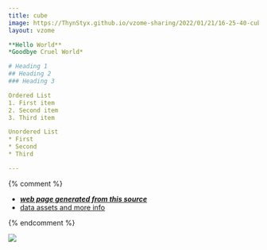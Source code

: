 ```yaml
---
title: cube
image: https://ThynStyx.github.io/vzome-sharing/2022/01/21/16-25-40-cube/cube.png
layout: vzome

**Hello World**
*Goodbye Cruel World*

# Heading 1
## Heading 2
### Heading 3

Ordered List
1. First item
2. Second item
3. Third item

Unordered List
* First
* Second
* Third

---
```


{% comment %}
 - [***web page generated from this source***][post]
 - [data assets and more info][github]

[post]: <https://ThynStyx.github.io/vzome-sharing/2022/01/21/cube-16-25-40.html>
[github]: <https://github.com/ThynStyx/vzome-sharing/tree/main/2022/01/21/16-25-40-cube/>
{% endcomment %}

<vzome-viewer style="width: 100%; height: 65vh;"
       src="https://ThynStyx.github.io/vzome-sharing/2022/01/21/16-25-40-cube/cube.vZome" >
  <img src="https://ThynStyx.github.io/vzome-sharing/2022/01/21/16-25-40-cube/cube.png" />
</vzome-viewer>
